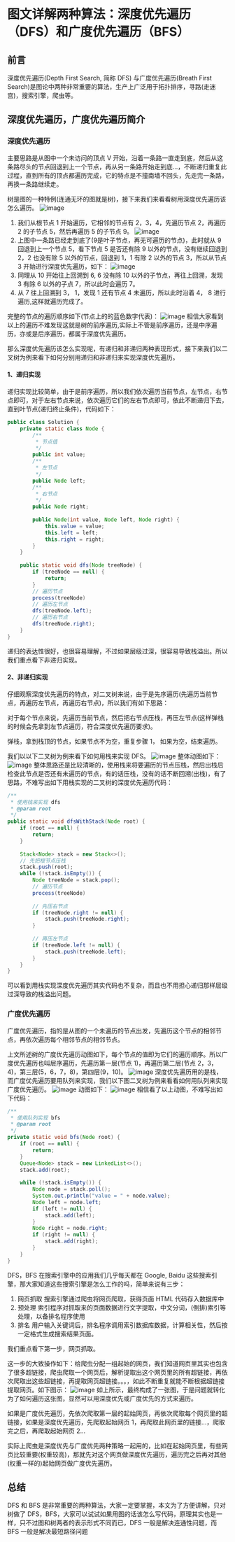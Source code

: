 # 图文详解两种算法：深度优先遍历（DFS）和广度优先遍历（BFS）
## 前言
深度优先遍历(Depth First Search, 简称 DFS) 与广度优先遍历(Breath First Search)是图论中两种非常重要的算法，生产上广泛用于拓扑排序，寻路(走迷宫)，搜索引擎，爬虫等。
## 深度优先遍历，广度优先遍历简介
### 深度优先遍历
主要思路是从图中一个未访问的顶点 V 开始，沿着一条路一直走到底，然后从这条路尽头的节点回退到上一个节点，再从另一条路开始走到底...，不断递归重复此过程，直到所有的顶点都遍历完成，它的特点是不撞南墙不回头，先走完一条路，再换一条路继续走。

树是图的一种特例(连通无环的图就是树)，接下来我们来看看树用深度优先遍历该怎么遍历。
![image](https://github.com/aaronluo2015/algorithm011-class01/blob/master/Week_03/1.png)
1. 我们从根节点 1 开始遍历，它相邻的节点有 2，3，4，先遍历节点 2，再遍历 2 的子节点 5，然后再遍历 5 的子节点 9。
![image](https://github.com/aaronluo2015/algorithm011-class01/blob/master/Week_03/2.png)
2. 上图中一条路已经走到底了(9是叶子节点，再无可遍历的节点)，此时就从 9 回退到上一个节点 5，看下节点 5 是否还有除 9 以外的节点，没有继续回退到 2，2 也没有除 5 以外的节点，回退到 1，1 有除 2 以外的节点 3，所以从节点 3 开始进行深度优先遍历，如下：
![image](https://github.com/aaronluo2015/algorithm011-class01/blob/master/Week_03/3.png)
3. 同理从 10 开始往上回溯到 6, 6 没有除 10 以外的子节点，再往上回溯，发现 3 有除 6 以外的子点 7，所以此时会遍历 7。
4. 从 7 往上回溯到 3， 1，发现 1 还有节点 4 未遍历，所以此时沿着 4， 8 进行遍历,这样就遍历完成了。

完整的节点的遍历顺序如下(节点上的的蓝色数字代表)：
![image](https://github.com/aaronluo2015/algorithm011-class01/blob/master/Week_03/4.png)
相信大家看到以上的遍历不难发现这就是树的前序遍历,实际上不管是前序遍历，还是中序遍历，亦或是后序遍历，都属于深度优先遍历。

那么深度优先遍历该怎么实现呢，有递归和非递归两种表现形式，接下来我们以二叉树为例来看下如何分别用递归和非递归来实现深度优先遍历。
#### 1、递归实现
递归实现比较简单，由于是前序遍历，所以我们依次遍历当前节点，左节点，右节点即可，对于左右节点来说，依次遍历它们的左右节点即可，依此不断递归下去，直到叶节点(递归终止条件)，代码如下：
```java
public class Solution { 
    private static class Node { 
        /** 
         * 节点值 
         */ 
        public int value; 
        /** 
         * 左节点 
         */ 
        public Node left; 
        /** 
         * 右节点 
         */ 
        public Node right; 
 
        public Node(int value, Node left, Node right) { 
            this.value = value; 
            this.left = left; 
            this.right = right; 
        } 
    } 
 
    public static void dfs(Node treeNode) { 
        if (treeNode == null) { 
            return; 
        } 
        // 遍历节点 
        process(treeNode) 
        // 遍历左节点 
        dfs(treeNode.left); 
        // 遍历右节点 
        dfs(treeNode.right); 
    } 
} 
```
递归的表达性很好，也很容易理解，不过如果层级过深，很容易导致栈溢出。所以我们重点看下非递归实现。
#### 2、非递归实现
仔细观察深度优先遍历的特点，对二叉树来说，由于是先序遍历(先遍历当前节点，再遍历左节点，再遍历右节点)，所以我们有如下思路：

对于每个节点来说，先遍历当前节点，然后把右节点压栈，再压左节点(这样弹栈的时候会先拿到左节点遍历，符合深度优先遍历要求)。

弹栈，拿到栈顶的节点，如果节点不为空，重复步骤 1， 如果为空，结束遍历。

我们以以下二叉树为例来看下如何用栈来实现 DFS。
![image](https://github.com/aaronluo2015/algorithm011-class01/blob/master/Week_03/5.png)
整体动图如下：
![image](https://github.com/aaronluo2015/algorithm011-class01/blob/master/Week_03/6.gif)
整体思路还是比较清晰的，使用栈来将要遍历的节点压栈，然后出栈后检查此节点是否还有未遍历的节点，有的话压栈，没有的话不断回溯(出栈)，有了思路，不难写出如下用栈实现的二叉树的深度优先遍历代码：
```java
/** 
 * 使用栈来实现 dfs 
 * @param root 
 */ 
public static void dfsWithStack(Node root) { 
    if (root == null) { 
        return; 
    } 
 
    Stack<Node> stack = new Stack<>(); 
    // 先把根节点压栈 
    stack.push(root); 
    while (!stack.isEmpty()) { 
        Node treeNode = stack.pop(); 
        // 遍历节点 
        process(treeNode) 
 
        // 先压右节点 
        if (treeNode.right != null) { 
            stack.push(treeNode.right); 
        } 
 
        // 再压左节点 
        if (treeNode.left != null) { 
            stack.push(treeNode.left); 
        } 
    } 
} 
```
可以看到用栈实现深度优先遍历其实代码也不复杂，而且也不用担心递归那样层级过深导致的栈溢出问题。
### 广度优先遍历
广度优先遍历，指的是从图的一个未遍历的节点出发，先遍历这个节点的相邻节点，再依次遍历每个相邻节点的相邻节点。

上文所述树的广度优先遍历动图如下，每个节点的值即为它们的遍历顺序。所以广度优先遍历也叫层序遍历，先遍历第一层(节点 1)，再遍历第二层(节点 2，3，4)，第三层(5，6，7，8)，第四层(9，10)。
![image](https://github.com/aaronluo2015/algorithm011-class01/blob/master/Week_03/7.gif)
深度优先遍历用的是栈，而广度优先遍历要用队列来实现，我们以下图二叉树为例来看看如何用队列来实现广度优先遍历。
![image](https://github.com/aaronluo2015/algorithm011-class01/blob/master/Week_03/8.png)
动图如下：
![image](https://github.com/aaronluo2015/algorithm011-class01/blob/master/Week_03/9.gif)
相信看了以上动图，不难写出如下代码：
```java
/** 
 * 使用队列实现 bfs 
 * @param root 
 */ 
private static void bfs(Node root) { 
    if (root == null) { 
        return; 
    } 
    Queue<Node> stack = new LinkedList<>(); 
    stack.add(root); 
 
    while (!stack.isEmpty()) { 
        Node node = stack.poll(); 
        System.out.println("value = " + node.value); 
        Node left = node.left; 
        if (left != null) { 
            stack.add(left); 
        } 
        Node right = node.right; 
        if (right != null) { 
            stack.add(right); 
        } 
    } 
} 
```
DFS，BFS 在搜索引擎中的应用我们几乎每天都在 Google, Baidu 这些搜索引擎，那大家知道这些搜索引擎是怎么工作的吗，简单来说有三步：
1. 网页抓取
搜索引擎通过爬虫将网页爬取，获得页面 HTML 代码存入数据库中
1. 预处理
索引程序对抓取来的页面数据进行文字提取，中文分词，(倒排)索引等处理，以备排名程序使用
1. 排名
用户输入关键词后，排名程序调用索引数据库数据，计算相关性，然后按一定格式生成搜索结果页面。

我们重点看下第一步，网页抓取。

这一步的大致操作如下：给爬虫分配一组起始的网页，我们知道网页里其实也包含了很多超链接，爬虫爬取一个网页后，解析提取出这个网页里的所有超链接，再依次爬取出这些超链接，再提取网页超链接。。。，如此不断重复就能不断根据超链接提取网页。如下图示：
![image](https://github.com/aaronluo2015/algorithm011-class01/blob/master/Week_03/10.png)
如上所示，最终构成了一张图，于是问题就转化为了如何遍历这张图，显然可以用深度优先或广度优先的方式来遍历。

如果是广度优先遍历，先依次爬取第一层的起始网页，再依次爬取每个网页里的超链接，如果是深度优先遍历，先爬取起始网页 1，再爬取此网页里的链接...，爬取完之后，再爬取起始网页 2...

实际上爬虫是深度优先与广度优先两种策略一起用的，比如在起始网页里，有些网页比较重要(权重较高)，那就先对这个网页做深度优先遍历，遍历完之后再对其他(权重一样的)起始网页做广度优先遍历。

## 总结

DFS 和 BFS 是非常重要的两种算法，大家一定要掌握，本文为了方便讲解，只对树做了 DFS，BFS，大家可以试试如果用图的话该怎么写代码，原理其实也是一样，只不过图和树两者的表示形式不同而已，DFS 一般是解决连通性问题，而 BFS 一般是解决最短路径问题
